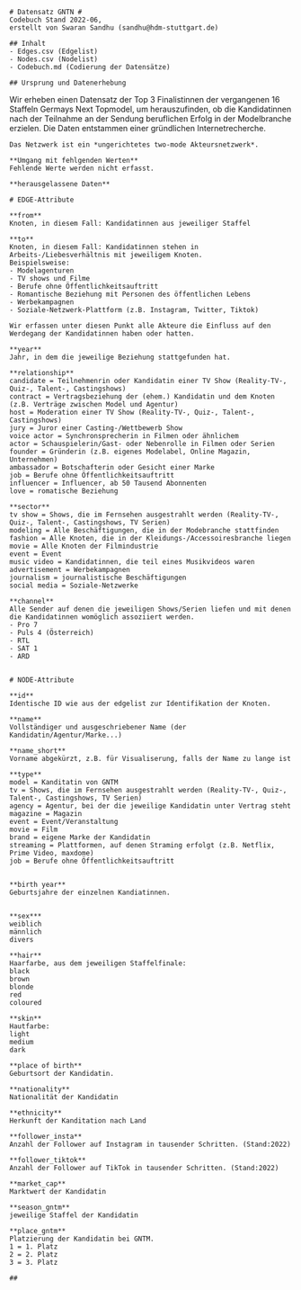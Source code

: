     # Datensatz GNTN #
    Codebuch Stand 2022-06, 
    erstellt von Swaran Sandhu (sandhu@hdm-stuttgart.de)

    ## Inhalt
    - Edges.csv (Edgelist)
    - Nodes.csv (Nodelist)
    - Codebuch.md (Codierung der Datensätze)

    ## Ursprung und Datenerhebung
   Wir erheben einen Datensatz der Top 3 Finalistinnen der vergangenen 16 Staffeln Germays Next Topmodel, um herauszufinden, ob die Kandidatinnen nach der  Teilnahme an der Sendung beruflichen Erfolg in der Modelbranche erzielen. Die Daten entstammen einer gründlichen Internetrecherche.

    Das Netzwerk ist ein *ungerichtetes two-mode Akteursnetzwerk*. 
      
    **Umgang mit fehlgenden Werten**
    Fehlende Werte werden nicht erfasst.
    
    **herausgelassene Daten**

    # EDGE-Attribute

    **from**
    Knoten, in diesem Fall: Kandidatinnen aus jeweiliger Staffel 

    **to**
    Knoten, in diesem Fall: Kandidatinnen stehen in Arbeits-/Liebesverhältnis mit jeweiligem Knoten. 
    Beispielsweise:
    - Modelagenturen
    - TV shows und Filme
    - Berufe ohne Öffentlichkeitsauftritt
    - Romantische Beziehung mit Personen des öffentlichen Lebens
    - Werbekampagnen
    - Soziale-Netzwerk-Plattform (z.B. Instagram, Twitter, Tiktok)
    
    Wir erfassen unter diesen Punkt alle Akteure die Einfluss auf den Werdegang der Kandidatinnen haben oder hatten.
    
    **year**
    Jahr, in dem die jeweilige Beziehung stattgefunden hat.
    
    **relationship**  
    candidate = Teilnehmenrin oder Kandidatin einer TV Show (Reality-TV-, Quiz-, Talent-, Castingshows)
    contract = Vertragsbeziehung der (ehem.) Kandidatin und dem Knoten (z.B. Verträge zwischen Model und Agentur)
    host = Moderation einer TV Show (Reality-TV-, Quiz-, Talent-, Castingshows) 
    jury = Juror einer Casting-/Wettbewerb Show 
    voice actor = Synchronsprecherin in Filmen oder ähnlichem
    actor = Schauspielerin/Gast- oder Nebenrolle in Filmen oder Serien
    founder = Gründerin (z.B. eigenes Modelabel, Online Magazin, Unternehmen)
    ambassador = Botschafterin oder Gesicht einer Marke
    job = Berufe ohne Öffentlichkeitsauftritt
    influencer = Influencer, ab 50 Tausend Abonnenten
    love = romatische Beziehung
    
    **sector**
    tv show = Shows, die im Fernsehen ausgestrahlt werden (Reality-TV-, Quiz-, Talent-, Castingshows, TV Serien)
    modeling = Alle Beschäftigungen, die in der Modebranche stattfinden
    fashion = Alle Knoten, die in der Kleidungs-/Accessoiresbranche liegen
    movie = Alle Knoten der Filmindustrie
    event = Event
    music video = Kandidatinnen, die teil eines Musikvideos waren
    advertisement = Werbekampagnen
    journalism = journalistische Beschäftigungen
    social media = Soziale-Netzwerke
    
    **channel**
    Alle Sender auf denen die jeweiligen Shows/Serien liefen und mit denen die Kandidatinnen womöglich assoziiert werden.
    - Pro 7
    - Puls 4 (Österreich)
    - RTL
    - SAT 1
    - ARD
  

    # NODE-Attribute  
      
    **id**  
    Identische ID wie aus der edgelist zur Identifikation der Knoten.

    **name**
    Vollständiger und ausgeschriebener Name (der Kandidatin/Agentur/Marke...)

    **name_short**
    Vorname abgekürzt, z.B. für Visualiserung, falls der Name zu lange ist
    
    **type**
    model = Kanditatin von GNTM
    tv = Shows, die im Fernsehen ausgestrahlt werden (Reality-TV-, Quiz-, Talent-, Castingshows, TV Serien)
    agency = Agentur, bei der die jeweilige Kandidatin unter Vertrag steht
    magazine = Magazin
    event = Event/Veranstaltung
    movie = Film
    brand = eigene Marke der Kandidatin
    streaming = Plattformen, auf denen Straming erfolgt (z.B. Netflix, Prime Video, maxdome)
    job = Berufe ohne Öffentlichkeitsauftritt
    

    **birth year**    
    Geburtsjahre der einzelnen Kandiatinnen.
    
      
    **sex***    
    weiblich
    männlich
    divers

    **hair**  
    Haarfarbe, aus dem jeweiligen Staffelfinale:
    black
    brown
    blonde
    red
    coloured

    **skin**  
    Hautfarbe:
    light
    medium
    dark
    
    **place of birth**   
    Geburtsort der Kandidatin.
    
    **nationality**   
    Nationalität der Kandidatin

    **ethnicity**    
    Herkunft der Kanditation nach Land
      
    **follower_insta**    
    Anzahl der Follower auf Instagram in tausender Schritten. (Stand:2022)
 
    **follower_tiktok**  
    Anzahl der Follower auf TikTok in tausender Schritten. (Stand:2022)
      
    **market_cap**    
    Marktwert der Kandidatin 

    **season_gntm**  
    jeweilige Staffel der Kandidatin

    **place_gntm** 
    Platzierung der Kandidatin bei GNTM. 
    1 = 1. Platz
    2 = 2. Platz
    3 = 3. Platz

    ##
